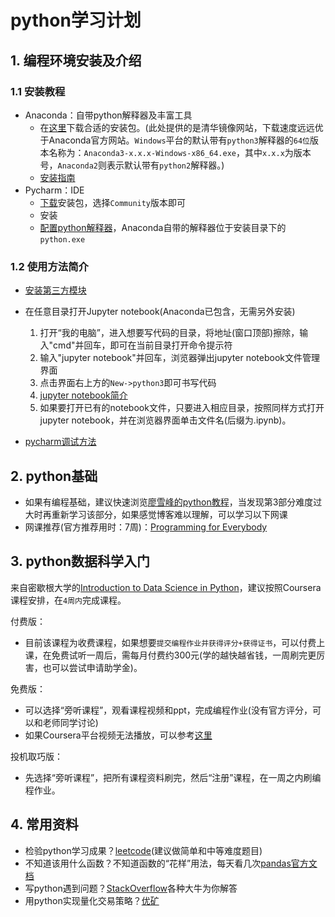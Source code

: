 # python学习计划

## 1. 编程环境安装及介绍
### 1.1 安装教程

* Anaconda：自带python解释器及丰富工具
	* 在[这里](https://mirrors.tuna.tsinghua.edu.cn/anaconda/archive/)下载合适的安装包。(此处提供的是清华镜像网站，下载速度远远优于Anaconda官方网站。`Windows`平台的默认带有`python3`解释器的`64位`版本名称为：`Anaconda3-x.x.x-Windows-x86_64.exe`，其中`x.x.x`为版本号，`Anaconda2`则表示默认带有`python2`解释器。)
    * [安装指南](https://blog.csdn.net/u012318074/article/details/77075209)
* Pycharm：IDE
    * [下载](https://www.jetbrains.com/pycharm/download/#section=windows)安装包，选择`Community`版本即可
    * 安装
    * [配置python解释器](https://blog.csdn.net/guifei010/article/details/79210034)，Anaconda自带的解释器位于安装目录下的`python.exe`

### 1.2 使用方法简介

* [安装第三方模块](https://jingyan.baidu.com/article/495ba841bcc11c38b30ede32.html)

* 在任意目录打开Jupyter notebook(Anaconda已包含，无需另外安装)
    1. 打开“我的电脑”，进入想要写代码的目录，将地址(窗口顶部)擦除，输入"cmd"并回车，即可在当前目录打开命令提示符
    2. 输入"jupyter notebook"并回车，浏览器弹出jupyter notebook文件管理界面
    3. 点击界面右上方的`New->python3`即可书写代码
    4. [jupyter notebook简介](https://blog.csdn.net/ibelieveican2015/article/details/79024927)
    5. 如果要打开已有的notebook文件，只要进入相应目录，按照同样方式打开jupyter notebook，并在浏览器界面单击文件名(后缀为.ipynb)。

* [pycharm调试方法](https://blog.csdn.net/u013088062/article/details/50214459)


## 2. python基础
* 如果有编程基础，建议快速浏览[廖雪峰的python教程](https://www.liaoxuefeng.com/wiki/0014316089557264a6b348958f449949df42a6d3a2e542c000)，当发现第3部分难度过大时再重新学习该部分，如果感觉博客难以理解，可以学习以下网课
* 网课推荐(官方推荐用时：7周)：[Programming for Everybody](https://www.coursera.org/learn/python/home/welcome)

## 3. python数据科学入门
来自密歇根大学的[Introduction to Data Science in Python](https://www.coursera.org/learn/python-data-analysis)，建议按照Coursera课程安排，在`4周内`完成课程。  

付费版：  

* 目前该课程为收费课程，如果想要`提交编程作业并获得评分+获得证书`，可以付费上课，在免费试听一周后，需每月付费约300元(学的越快越省钱，一周刷完更厉害，也可以尝试申请助学金)。

免费版：  

* 可以选择“旁听课程”，观看课程视频和ppt，完成编程作业(没有官方评分，可以和老师同学讨论)
* 如果Coursera平台视频无法播放，可以参考[这里](https://jingyan.baidu.com/article/6f2f55a14059eeb5b93e6cab.html)

投机取巧版：  

* 先选择“旁听课程”，把所有课程资料刷完，然后“注册”课程，在一周之内刷编程作业。

## 4. 常用资料
* 检验python学习成果？[leetcode](https://leetcode.com/)(建议做简单和中等难度题目)
* 不知道该用什么函数？不知道函数的“花样”用法，每天看几次[pandas官方文档](http://pandas.pydata.org/pandas-docs/stable/)
* 写python遇到问题？[StackOverflow](https://stackoverflow.com/)各种大牛为你解答
* 用python实现量化交易策略？[优矿](https://uqer.datayes.com/)


